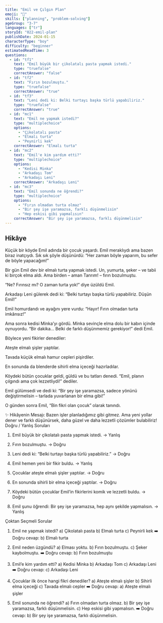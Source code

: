 ```yaml
---
title: "Emil ve Çılgın Plan"
emoji: "📝"
skills: ["planning", "problem-solving"]
ageGroup: "3-7"
languages: ["tr"]
storyId: "022-emil-plan"
publishDate: 2024-01-15
characterType: "boy"
difficulty: "beginner"
estimatedReadTime: 3
questions:
  - id: "tf1"
    text: "Emil büyük bir çikolatalı pasta yapmak istedi."
    type: "truefalse"
    correctAnswer: "false"
  - id: "tf2"
    text: "Fırın bozulmuştu."
    type: "truefalse"
    correctAnswer: "true"
  - id: "tf3"
    text: "Leni dedi ki: Belki turtayı başka türlü yapabiliriz."
    type: "truefalse"
    correctAnswer: "true"
  - id: "mc1"
    text: "Emil ne yapmak istedi?"
    type: "multiplechoice"
    options:
      - "Çikolatalı pasta"
      - "Elmalı turta"
      - "Peynirli kek"
    correctAnswer: "Elmalı turta"
  - id: "mc2"
    text: "Emil'e kim yardım etti?"
    type: "multiplechoice"
    options:
      - "Kedisi Minka"
      - "Arkadaşı Tom"
      - "Arkadaşı Leni"
    correctAnswer: "Arkadaşı Leni"
  - id: "mc3"
    text: "Emil sonunda ne öğrendi?"
    type: "multiplechoice"
    options:
      - "Fırın olmadan turta olmaz"
      - "Bir şey işe yaramazsa, farklı düşünmelisin"
      - "Hep eskisi gibi yapmalısın"
    correctAnswer: "Bir şey işe yaramazsa, farklı düşünmelisin"
---
```


## Hikâye


Küçük bir köyde Emil adında bir çocuk yaşardı.
Emil meraklıydı ama bazen biraz inatçıydı.
Sık sık şöyle düşünürdü: “Her zaman böyle yaparım, bu sefer de böyle yapacağım!”

Bir gün Emil dev bir elmalı turta yapmak istedi.
Un, yumurta, şeker – ve tabii ki birçok elma aldı.
Ama birden – aman Tanrım! – fırın bozulmuştu.

“Ne? Fırınsız mı? O zaman turta yok!” diye üzüldü Emil.

Arkadaşı Leni gülerek dedi ki:
“Belki turtayı başka türlü yapabiliriz. Düşün Emil!”

Emil homurdandı ve ayağını yere vurdu:
“Hayır! Fırın olmadan turta imkânsız!”

Ama sonra kedisi Minka’yı gördü. Minka sevinçle elma dolu bir kabın içinde oynuyordu.
“Bir dakika… Belki de farklı düşünmemiz gerekiyor!” dedi Emil.

Böylece yeni fikirler denediler:

Ateşte elmalı şişler yaptılar.

Tavada küçük elmalı hamur cepleri pişirdiler.

En sonunda da blenderde sihirli elma içeceği hazırladılar.

Köydeki bütün çocuklar geldi, güldü ve bu tatları denedi.
“Emil, planın çılgındı ama çok lezzetliydi!” dediler.

Emil gülümsedi ve dedi ki:
“Bir şey işe yaramazsa, sadece yönünü değiştirmelisin – tarlada yuvarlanan bir elma gibi!”

O günden sonra Emil,
“Bin fikri olan çocuk” olarak tanındı.

✨ Hikâyenin Mesajı:
Bazen işler planladığımız gibi gitmez.
Ama yeni yollar dener ve farklı düşünürsek, daha güzel ve daha lezzetli çözümler bulabiliriz!
Doğru / Yanlış Soruları

1. Emil büyük bir çikolatalı pasta yapmak istedi. → Yanlış

2. Fırın bozulmuştu. → Doğru

3. Leni dedi ki: “Belki turtayı başka türlü yapabiliriz.” → Doğru

4. Emil hemen yeni bir fikir buldu. → Yanlış

5. Çocuklar ateşte elmalı şişler yaptılar. → Doğru

6. En sonunda sihirli bir elma içeceği yaptılar. → Doğru

7. Köydeki bütün çocuklar Emil’in fikirlerini komik ve lezzetli buldu. → Doğru

8. Emil şunu öğrendi: Bir şey işe yaramazsa, hep aynı şekilde yapmalısın. → Yanlış

Çoktan Seçmeli Sorular

1. Emil ne yapmak istedi?
a) Çikolatalı pasta
b) Elmalı turta
c) Peynirli kek
➡️ Doğru cevap: b) Elmalı turta

2. Emil neden üzgündü?
a) Elması yoktu.
b) Fırın bozulmuştu.
c) Şeker kaybolmuştu.
➡️ Doğru cevap: b) Fırın bozulmuştu
3. Emil’e kim yardım etti?
a) Kedisi Minka
b) Arkadaşı Tom
c) Arkadaşı Leni
➡️ Doğru cevap: c) Arkadaşı Leni

4. Çocuklar ilk önce hangi fikri denediler?
a) Ateşte elmalı şişler
b) Sihirli elma içeceği
c) Tavada elmalı cepler
➡️ Doğru cevap: a) Ateşte elmalı şişler

5. Emil sonunda ne öğrendi?
a) Fırın olmadan turta olmaz.
b) Bir şey işe yaramazsa, farklı düşünmelisin.
c) Hep eskisi gibi yapmalısın.
➡️ Doğru cevap: b) Bir şey işe yaramazsa, farklı düşünmelisin.